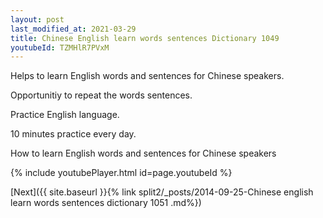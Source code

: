 ```yaml
---
layout: post
last_modified_at: 2021-03-29
title: Chinese English learn words sentences Dictionary 1049 
youtubeId: TZMHlR7PVxM
---
```

 
 
Helps to learn English words and sentences for Chinese speakers.

Opportunitiy to repeat the words sentences. 

Practice English language. 
 
10 minutes practice every day. 
 
How to learn English words and sentences for Chinese speakers 
 
{% include youtubePlayer.html id=page.youtubeId %}
 
 
[Next]({{ site.baseurl }}{% link  split2/_posts/2014-09-25-Chinese english learn words sentences dictionary 1051 .md%})
 
